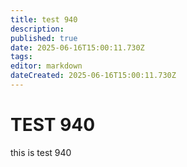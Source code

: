 ```yaml
---
title: test 940
description: 
published: true
date: 2025-06-16T15:00:11.730Z
tags: 
editor: markdown
dateCreated: 2025-06-16T15:00:11.730Z
---
```


# TEST 940
this is test 940

